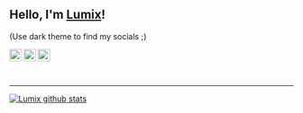 

## Hello, I'm <a href="https://lumix.is-a.dev" target="_blank">Lumix</a>!
(Use dark theme to find my socials ;)

<a href="https://lumix.is-a.dev" target="_blank">
    <img align="left" alt="lumix.is-a.dev" width="22px" src="https://github.com/o-lumix/files/blob/main/www.svg" />
</a>
<a href="https://instagram.com/LumixFR" target="_blank">
    <img align="left" alt="Lumix | Instagram" width="22px" src="https://github.com/o-lumix/files/blob/main/insta.svg" />
</a>
<a href="https://twitter.com/LumixFR" target="_blank">
    <img align="left" alt="Lumix | Twitter" width="22px" src="https://github.com/o-lumix/files/blob/main/twitter.svg" />
</a>

<br />
<br />
<br />

---

[![Lumix github stats](https://github-readme-stats.vercel.app/api?username=o-lumix&include_all_commits=true&count_private=true&show_icons=true&line_height=20&title_color=FFFFFF&icon_color=FFFFFF&text_color=FFFFFF&bg_color=0D1117)](https://lumix.is-a.dev/)
